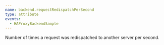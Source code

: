 ```yaml
---
name: backend.requestRedispatchPerSecond
type: attribute
events:
  - HAProxyBackendSample
---
```


Number of times a request was redispatched to another server per second.